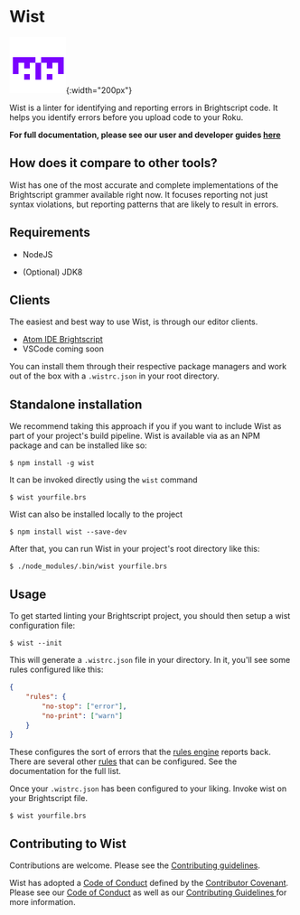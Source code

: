 # Wist

![Wist Logo](artwork/wist-logo.svg){:width="200px"}

Wist is a linter for identifying and reporting errors in Brightscript code. It helps you identify errors before you upload code to your Roku.

**For full documentation, please see our user and developer guides [here](https://willowtreeapps.github.io/wist/)**

## How does it compare to other tools?

Wist has one of the most accurate and complete implementations of the Brightscript grammer available right now. 
It focuses reporting not just syntax violations, but reporting patterns that are likely to result in errors.


## Requirements

* NodeJS

* (Optional) JDK8


## Clients

The easiest and best way to use Wist, is through our editor clients.

* [Atom IDE Brightscript](https://github.com/willowtreeapps/atom-ide-brightscript)
* VSCode coming soon

You can install them through their respective package managers and work out of the box with a `.wistrc.json` in your root directory.

## Standalone installation

We recommend taking this approach if you if you want to include Wist as part of your project's build pipeline. Wist is available via as an NPM package and can be installed like so:


```
$ npm install -g wist
```

It can be invoked directly using the `wist` command

```
$ wist yourfile.brs
```

Wist can also be installed locally to the project

```
$ npm install wist --save-dev
```

After that, you can run Wist in your project's root directory like this:

```
$ ./node_modules/.bin/wist yourfile.brs
```


## Usage

To get started linting your Brightscript project, you should then setup a wist configuration file:

```
$ wist --init
```

This will generate a `.wistrc.json` file in your directory. In it, you'll see some rules configured like this:

```json
{
    "rules": {
        "no-stop": ["error"],
        "no-print": ["warn"]
    }
}
```

These configures the sort of errors that the [rules engine](https://willowtreeapps.github.io/wist/rules-engine) reports back. There are several other [rules](https://willowtreeapps.github.io/wist/rules) that can be configured. See the documentation for the full list.

Once your `.wistrc.json` has been configured to your liking. Invoke wist on your Brightscript file.

```
$ wist yourfile.brs
```

## Contributing to Wist

Contributions are welcome. Please see the [Contributing guidelines](CONTRIBUTING.md).

Wist has adopted a [Code of Conduct](CODE_OF_CONDUCT.md) defined by the [Contributor Covenant](http://contributor-covenant.org). Please see our [Code of Conduct](/CODE_OF_CONDUCT.md) as well as our [Contributing Guidelines ](/CONTRIBUTING.md) for more information.
